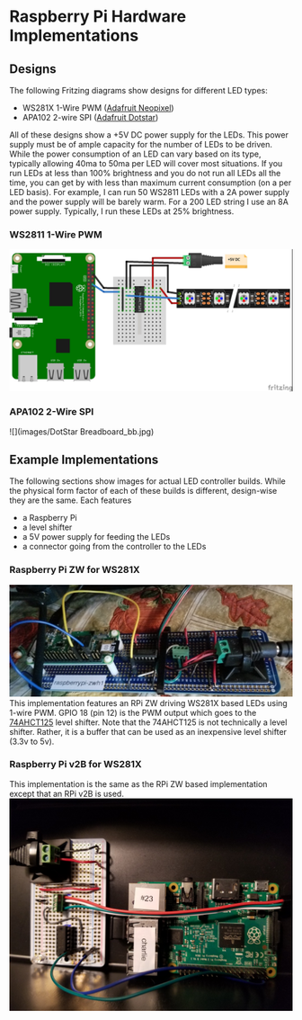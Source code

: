 # Raspberry Pi Hardware Implementations
## Designs
The following Fritzing diagrams show designs for different LED types:

* WS281X 1-Wire PWM ([Adafruit Neopixel](https://learn.adafruit.com/adafruit-neopixel-uberguide))
* APA102 2-wire SPI ([Adafruit Dotstar](https://learn.adafruit.com/adafruit-dotstar-leds))

All of these designs show a +5V DC power supply for the LEDs. This power supply must be of ample capacity for the number of LEDs to be driven. While the power consumption of an LED can vary based on its type, typically allowing 40ma to 50ma per LED will cover most situations. If you run LEDs at less than 100% brightness and you do not run all LEDs all the time, you can get by with less than maximum current consumption (on a per LED basis). For example, I can run 50 WS2811 LEDs with a 2A power supply and the power supply will be barely warm. For a 200 LED string I use an 8A power supply. Typically, I run these LEDs at 25% brightness.
 
### WS2811 1-Wire PWM
![](images/WS281x-Breadboard_bb.jpg)

### APA102 2-Wire SPI
![](images/DotStar Breadboard_bb.jpg)

## Example Implementations
The following sections show images for actual LED controller builds. While the physical form factor of each of these builds is different, design-wise they are the same. Each features

* a Raspberry Pi
* a level shifter
* a 5V power supply for feeding the LEDs
* a connector going from the controller to the LEDs

### Raspberry Pi ZW for WS281X
![zwh1-1](images/zwh1-1.jpg)
This implementation features an RPi ZW driving WS281X based LEDs using 1-wire PWM. GPIO 18 (pin 12) is the PWM output which goes to the [74AHCT125](https://www.adafruit.com/product/1787) level shifter. Note that the 74AHCT125 is not technically a level shifter. Rather, it is a buffer that can be used as an inexpensive level shifter (3.3v to 5v).

### Raspberry Pi v2B for WS281X
This implementation is the same as the RPi ZW based implementation except that an RPi v2B is used.
![charlie](images/rpi_charlie_2.jpg)


